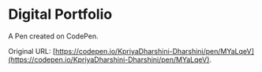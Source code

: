 # Digital Portfolio 

A Pen created on CodePen.

Original URL: [https://codepen.io/KpriyaDharshini-Dharshini/pen/MYaLqeV](https://codepen.io/KpriyaDharshini-Dharshini/pen/MYaLqeV).

